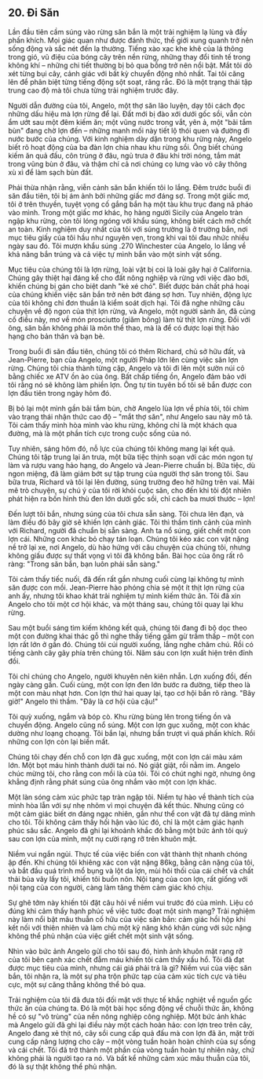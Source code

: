 ## 20. Đi Săn

Lần đầu tiên cầm súng vào rừng săn bắn là một trải nghiệm lạ lùng và đầy phấn khích. Mọi giác quan như được đánh thức, thế giới xung quanh trở nên sống động và sắc nét đến lạ thường. Tiếng xào xạc khe khẽ của lá thông trong gió, vũ điệu của bóng cây trên nền rừng, những thay đổi tinh tế trong không khí – những chi tiết thường bị bỏ qua bỗng trở nên nổi bật. Mắt tôi dò xét từng bụi cây, cảnh giác với bất kỳ chuyển động nhỏ nhất. Tai tôi căng lên để phân biệt từng tiếng động sột soạt, răng rắc. Đó là một trạng thái tập trung cao độ mà tôi chưa từng trải nghiệm trước đây.

Người dẫn đường của tôi, Angelo, một thợ săn lão luyện, dạy tôi cách đọc những dấu hiệu mà lợn rừng để lại. Đất mới bị đào xới dưới gốc sồi, vẫn còn ẩm ướt sau một đêm kiếm ăn; một vũng nước trong vắt, yên ả, một "bãi tắm bùn" đang chờ lợn đến – những manh mối này tiết lộ thói quen và đường đi nước bước của chúng. Với kinh nghiệm dày dặn trong khu rừng này, Angelo biết rõ hoạt động của ba đàn lợn chia nhau khu rừng sồi. Ông biết chúng kiếm ăn quả đấu, côn trùng ở đâu, ngủ trưa ở đâu khi trời nóng, tắm mát trong vũng bùn ở đâu, và thậm chí cả nơi chúng cọ lưng vào vỏ cây thông xù xì để làm sạch bùn đất.

Phải thừa nhận rằng, viễn cảnh săn bắn khiến tôi lo lắng. Đêm trước buổi đi săn đầu tiên, tôi bị ám ảnh bởi những giấc mơ đáng sợ. Trong một giấc mơ, tôi ở trên thuyền, tuyệt vọng cố gắng bắn hạ một tàu khu trục đang nã pháo vào mình. Trong một giấc mơ khác, họ hàng người Sicily của Angelo tràn ngập khu rừng, còn tôi lóng ngóng với khẩu súng, không biết cách mở chốt an toàn. Kinh nghiệm duy nhất của tôi với súng trường là ở trường bắn, nơi mục tiêu giấy của tôi hầu như nguyên vẹn, trong khi vai tôi đau nhức nhiều ngày sau đó. Tôi mượn khẩu súng .270 Winchester của Angelo, lo lắng về khả năng bắn trúng và cả việc tự mình bắn vào một sinh vật sống.

Mục tiêu của chúng tôi là lợn rừng, loài vật bị coi là loài gây hại ở California. Chúng gây thiệt hại đáng kể cho đất nông nghiệp và rừng với việc đào bới, khiến chúng bị gán cho biệt danh "kẻ xé chó". Biết được bản chất phá hoại của chúng khiến việc săn bắn trở nên bớt đáng sợ hơn. Tuy nhiên, động lực của tôi không chỉ đơn thuần là kiểm soát dịch hại. Tôi đã nghe những câu chuyện về độ ngon của thịt lợn rừng, và Angelo, một người sành ăn, đã củng cố điều này, mơ về món prosciutto (giăm bông) làm từ thịt lợn rừng. Đối với ông, săn bắn không phải là môn thể thao, mà là để có được loại thịt hảo hạng cho bản thân và bạn bè.

Trong buổi đi săn đầu tiên, chúng tôi có thêm Richard, chủ sở hữu đất, và Jean-Pierre, bạn của Angelo, một người Pháp lớn lên cùng việc săn lợn rừng. Chúng tôi chia thành từng cặp, Angelo và tôi đi lên một sườn núi cỏ bằng chiếc xe ATV ồn ào của ông. Bất chấp tiếng ồn, Angelo đảm bảo với tôi rằng nó sẽ không làm phiền lợn. Ông tự tin tuyên bố tôi sẽ bắn được con lợn đầu tiên trong ngày hôm đó.

Bị bỏ lại một mình gần bãi tắm bùn, chờ Angelo lùa lợn về phía tôi, tôi chìm vào trạng thái nhận thức cao độ – "mắt thợ săn", như Angelo sau này mô tả. Tôi cảm thấy mình hòa mình vào khu rừng, không chỉ là một khách qua đường, mà là một phần tích cực trong cuộc sống của nó.

Tuy nhiên, sáng hôm đó, nỗ lực của chúng tôi không mang lại kết quả. Chúng tôi tập trung lại ăn trưa, một bữa tiệc thịnh soạn với các món ngon tự làm và rượu vang hảo hạng, do Angelo và Jean-Pierre chuẩn bị. Bữa tiệc, dù ngon miệng, đã làm giảm bớt sự tập trung của người thợ săn trong tôi. Sau bữa trưa, Richard và tôi lại lên đường, súng trường đeo hờ hững trên vai. Mải mê trò chuyện, sự chú ý của tôi rời khỏi cuộc săn, cho đến khi tôi đột nhiên phát hiện ra bốn hình thù đen lớn dưới gốc sồi, chỉ cách ba mươi thước – lợn!

Đến lượt tôi bắn, nhưng súng của tôi chưa sẵn sàng. Tôi chưa lên đạn, và làm điều đó bây giờ sẽ khiến lợn cảnh giác. Tôi thì thầm tình cảnh của mình với Richard, người đã chuẩn bị sẵn sàng. Anh ta nổ súng, giết chết một con lợn cái. Những con khác bỏ chạy tán loạn. Chúng tôi kéo xác con vật nặng nề trở lại xe, nơi Angelo, dù hào hứng với câu chuyện của chúng tôi, nhưng không giấu được sự thất vọng vì tôi đã không bắn. Bài học của ông rất rõ ràng: "Trong săn bắn, bạn luôn phải sẵn sàng."

Tôi cảm thấy tiếc nuối, đã đến rất gần nhưng cuối cùng lại không tự mình săn được con mồi. Jean-Pierre hào phóng chia sẻ một ít thịt lợn rừng của anh ấy, nhưng tôi khao khát trải nghiệm tự mình kiếm thức ăn. Tôi đã xin Angelo cho tôi một cơ hội khác, và một tháng sau, chúng tôi quay lại khu rừng.

Sau một buổi sáng tìm kiếm không kết quả, chúng tôi đang đi bộ dọc theo một con đường khai thác gỗ thì nghe thấy tiếng gầm gừ trầm thấp – một con lợn rất lớn ở gần đó. Chúng tôi cúi người xuống, lắng nghe chăm chú. Rồi có tiếng cành cây gãy phía trên chúng tôi. Năm sáu con lợn xuất hiện trên đỉnh đồi.

Tôi chỉ chúng cho Angelo, người khuyên nên kiên nhẫn. Lợn xuống đồi, đến ngày càng gần. Cuối cùng, một con lợn đen lớn bước ra đường, tiếp theo là một con màu nhạt hơn. Con lợn thứ hai quay lại, tạo cơ hội bắn rõ ràng. "Bây giờ!" Angelo thì thầm. "Đây là cơ hội của cậu!"

Tôi quỳ xuống, ngắm và bóp cò. Khu rừng bùng lên trong tiếng ồn và chuyển động. Angelo cũng nổ súng. Một con lợn gục xuống, một con khác dường như loạng choạng. Tôi bắn lại, nhưng bắn trượt vì quá phấn khích. Rồi những con lợn còn lại biến mất.

Chúng tôi chạy đến chỗ con lợn đã gục xuống, một con lợn cái màu xám lớn. Một bọt máu hình thành dưới tai nó. Nó giật giật, rồi nằm im. Angelo chúc mừng tôi, cho rằng con mồi là của tôi. Tôi có chút nghi ngờ, nhưng ông khẳng định rằng phát súng của ông nhắm vào một con lợn khác.

Một làn sóng cảm xúc phức tạp tràn ngập tôi. Niềm tự hào về thành tích của mình hòa lẫn với sự nhẹ nhõm vì mọi chuyện đã kết thúc. Nhưng cũng có một cảm giác biết ơn đáng ngạc nhiên, gần như thể con vật đã tự dâng mình cho tôi. Tôi không cảm thấy hối hận vào lúc đó, chỉ là một cảm giác hạnh phúc sâu sắc. Angelo đã ghi lại khoảnh khắc đó bằng một bức ảnh tôi quỳ sau con lợn của mình, một nụ cười rạng rỡ trên khuôn mặt.

Niềm vui ngắn ngủi. Thực tế của việc biến con vật thành thịt nhanh chóng ập đến. Khi chúng tôi khiêng xác con vật nặng 86kg, bằng cân nặng của tôi, và bắt đầu quá trình mổ bụng và lột da lợn, mùi hôi thối của cái chết và chất thải bủa vây lấy tôi, khiến tôi buồn nôn. Nội tạng của con lợn, rất giống với nội tạng của con người, càng làm tăng thêm cảm giác khó chịu.

Sự ghê tởm này khiến tôi đặt câu hỏi về niềm vui trước đó của mình. Liệu có đúng khi cảm thấy hạnh phúc về việc tước đoạt một sinh mạng? Trải nghiệm này làm nổi bật mâu thuẫn cố hữu của việc săn bắn: cảm giác hồi hộp khi kết nối với thiên nhiên và làm chủ một kỹ năng khó khăn cùng với sức nặng không thể phủ nhận của việc giết chết một sinh vật sống.

Nhìn vào bức ảnh Angelo gửi cho tôi sau đó, hình ảnh khuôn mặt rạng rỡ của tôi bên cạnh xác chết đẫm máu khiến tôi cảm thấy xấu hổ. Tôi đã đạt được mục tiêu của mình, nhưng cái giá phải trả là gì? Niềm vui của việc săn bắn, tôi nhận ra, là một sự pha trộn phức tạp của cảm xúc tích cực và tiêu cực, một sự căng thẳng không thể bỏ qua.

Trải nghiệm của tôi đã đưa tôi đối mặt với thực tế khắc nghiệt về nguồn gốc thức ăn của chúng ta. Đó là một bài học sống động về chuỗi thức ăn, không hề có sự "vô trùng" của nền nông nghiệp công nghiệp. Một bức ảnh khác mà Angelo gửi đã ghi lại điều này một cách hoàn hảo: con lợn treo trên cây, Angelo đang xẻ thịt nó, cây sồi cung cấp quả đấu mà con lợn đã ăn, mặt trời cung cấp năng lượng cho cây – một vòng tuần hoàn hoàn chỉnh của sự sống và cái chết. Tôi đã trở thành một phần của vòng tuần hoàn tự nhiên này, chứ không phải là người tạo ra nó. Và bất kể những cảm xúc mâu thuẫn của tôi, đó là sự thật không thể phủ nhận.
